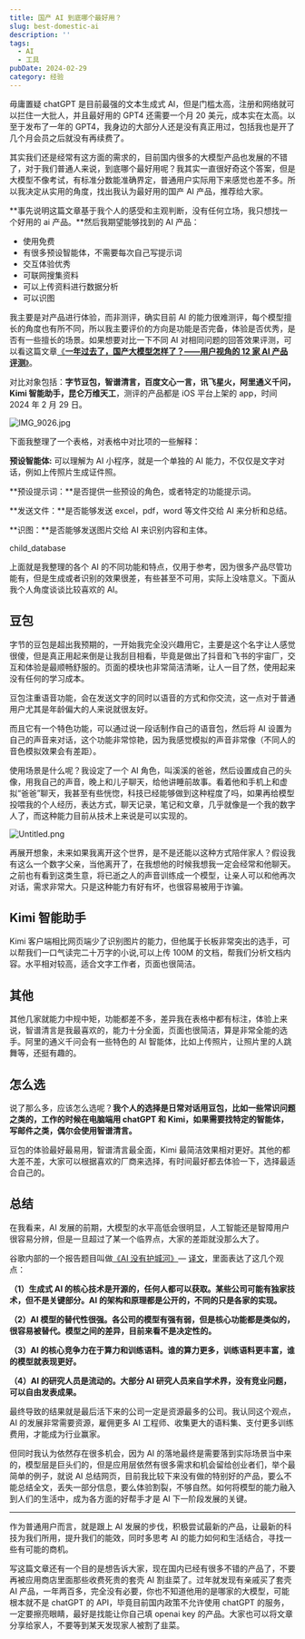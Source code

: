 ```yaml
---
title: 国产 AI 到底哪个最好用？
slug: best-domestic-ai
description: ''
tags:
  - AI
  - 工具
pubDate: 2024-02-29
category: 经验
---
```


毋庸置疑 chatGPT 是目前最强的文本生成式 AI，但是门槛太高，注册和网络就可以拦住一大批人，并且最好用的 GPT4 还需要一个月 20 美元，成本实在太高。以至于发布了一年的 GPT4，我身边的大部分人还是没有真正用过，包括我也是开了几个月会员之后就没有再续费了。


其实我们还是经常有这方面的需求的，目前国内很多的大模型产品也发展的不错了，对于我们普通人来说，到底哪个最好用呢？我其实一直很好奇这个答案，但是大模型不像考试，有标准分数能准确界定，普通用户实际用下来感觉也差不多。所以我决定从实用的角度，找出我认为最好用的国产 AI 产品，推荐给大家。


**事先说明这篇文章基于我个人的感受和主观判断，没有任何立场，我只想找一个好用的 ai 产品。**然后我期望能够找到的 AI 产品：

- 使用免费
- 有很多预设智能体，不需要每次自己写提示词
- 交互体验优秀
- 可联网搜集资料
- 可以上传资料进行数据分析
- 可以识图

我主要是对产品进行体验，而非测评，确实目前 AI 的能力很难测评，每个模型擅长的角度也有所不同，所以我主要评价的方向是功能是否完备，体验是否优秀，是否有一些擅长的场景。如果想要对比一下不同 AI 对相同问题的回答效果评测，可以看这篇文章[《](https://mp.weixin.qq.com/s/7bd8DJARYcMetZHMKdEksA)[**一年过去了，国产大模型怎样了？——用户视角的 12 家 AI 产品评测**](https://mp.weixin.qq.com/s/7bd8DJARYcMetZHMKdEksA)[》](https://mp.weixin.qq.com/s/7bd8DJARYcMetZHMKdEksA)。


对比对象包括：**字节豆包，智谱清言，百度文心一言，讯飞星火，阿里通义千问，Kimi 智能助手，昆仑万维天工**，测评的产品都是 iOS 平台上架的 app，时间 2024 年 2 月 29 日。


![IMG_9026.jpg](https://image.xcanoe.top/blog/c33932f38ec24ac5c823ae39eb822309.jpg)


下面我整理了一个表格，对表格中对比项的一些解释：


**预设智能体:** 可以理解为 AI 小程序，就是一个单独的 AI 能力，不仅仅是文字对话，例如上传照片生成证件照。


**预设提示词：**是否提供一些预设的角色，或者特定的功能提示词。


**发送文件：**是否能够发送 excel，pdf，word 等文件交给 AI 来分析和总结。


**识图：**是否能够发送图片交给 AI 来识别内容和主体。


child_database


上面就是我整理的各个 AI 的不同功能和特点，仅用于参考，因为很多产品尽管功能有，但是生成或者识别的效果很差，有些甚至不可用，实际上没啥意义。下面从我个人角度谈谈比较喜欢的 AI。


## 豆包


字节的豆包是超出我预期的，一开始我完全没兴趣用它，主要是这个名字让人感觉很傻，但是真正用起来倒是让我刮目相看，毕竟是做出了抖音和飞书的宇宙厂，交互和体验是最顺畅舒服的。页面的模块也非常简洁清晰，让人一目了然，使用起来没有任何的学习成本。


豆包注重语音功能，会在发送文字的同时以语音的方式和你交流，这一点对于普通用户尤其是年龄偏大的人来说就很友好。


而且它有一个特色功能，可以通过说一段话制作自己的语音包，然后将 AI 设置为自己的声音来对话，这个功能非常惊艳，因为我感觉模拟的声音非常像（不同人的音色模拟效果会有差距）。


使用场景是什么呢？我设定了一个 AI 角色，叫溪溪的爸爸，然后设置成自己的头像，用我自己的声音，晚上和儿子聊天，给他讲睡前故事。看着他和手机上和虚拟“爸爸”聊天，我甚至有些恍惚，科技已经能够做到这种程度了吗，如果再给模型投喂我的个人经历，表达方式，聊天记录，笔记和文章，几乎就像是一个我的数字人了，而这种能力目前从技术上来说是可以实现的。


![Untitled.png](https://image.xcanoe.top/blog/462f5cf648c2ac6c1dde018dccc997b8.png)


再展开想象，未来如果我离开这个世界，是不是还能以这种方式陪伴家人？假设我有这么一个数字父亲，当他离开了，在我想他的时候我想我一定会经常和他聊天。之前也有看到这类生意，将已逝之人的声音训练成一个模型，让亲人可以和他再次对话，需求非常大。只是这种能力有好有坏，也很容易被用于诈骗。


## Kimi 智能助手


Kimi 客户端相比网页端少了识别图片的能力，但他属于长板非常突出的选手，可以帮我们一口气读完二十万字的小说,可以上传 100M 的文档，帮我们分析文档内容。水平相对较高，适合文字工作者，页面也很简洁。


## 其他


其他几家就能力中规中矩，功能都差不多，差异我在表格中都有标注，体验上来说，智谱清言是我最喜欢的，能力十分全面，页面也很简洁，算是非常全能的选手。阿里的通义千问会有一些特色的 AI 智能体，比如上传照片，让照片里的人跳舞等，还挺有趣的。


## 怎么选


说了那么多，应该怎么选呢？**我个人的选择是日常对话用豆包，比如一些常识问题之类的，工作的时候在电脑端用 chatGPT 和 Kimi，如果需要找特定的智能体，写邮件之类，偶尔会使用智谱清言。**


豆包的体验最好最易用，智谱清言最全面，Kimi 最简洁效果相对更好。其他的都大差不差，大家可以根据喜欢的厂商来选择，有时间最好都去体验一下，选择最适合自己的。


## 总结


在我看来，AI 发展的前期，大模型的水平高低会很明显，人工智能还是智障用户很容易分辨，但是一旦超过了某一个临界点，大家的差距就没那么大了。


谷歌内部的一个报告题目叫做[《AI 没有护城河》](https://www.semianalysis.com/p/google-we-have-no-moat-and-neither)— [译文](https://juejin.cn/post/7229593695653314597)，里面表达了这几个观点：


**（1）生成式 AI 的核心技术是开源的，任何人都可以获取。某些公司可能有独家技术，但不是关键部分。AI 的架构和原理都是公开的，不同的只是各家的实现。**


**（2）AI 模型的替代性很强。各公司的模型有强有弱，但是核心功能都是类似的，很容易被替代。模型之间的差异，目前来看不是决定性的。**


**（3）AI 的核心竞争力在于算力和训练语料。谁的算力更多，训练语料更丰富，谁的模型就表现更好。**


**（4）AI 的研究人员是流动的。大部分 AI 研究人员来自学术界，没有竞业问题，可以自由发表成果。**


最终导致的结果就是最后活下来的公司一定是资源最多的公司。我认同这个观点，AI 的发展非常需要资源，雇佣更多 AI 工程师、收集更大的语料集、支付更多训练费用，才能成为行业赢家。


但同时我认为依然存在很多机会，因为 AI 的落地最终是需要落到实际场景当中来的，模型层是巨头们的，但是应用层依然有很多需求和机会留给创业者们，举个最简单的例子，就说 AI 总结网页，目前我比较下来没有做的特别好的产品，要么不能总结全文，丢失一部分信息，要么体验割裂，不够自然。如何将模型的能力融入到人们的生活中，成为各方面的好帮手才是 AI 下一阶段发展的关键。


---


作为普通用户而言，就是跟上 AI 发展的步伐，积极尝试最新的产品，让最新的科技为我们所用，提升我们的能效，同时多思考 AI 的能力如何和生活结合，寻找一些有可能的商机。


写这篇文章还有一个目的是想告诉大家，现在国内已经有很多不错的产品了，不要再被应用商店里面那些收费死贵的套壳 AI 割韭菜了。过年就发现有亲戚买了套壳 AI 产品，一年两百多，完全没有必要，你也不知道他用的是哪家的大模型，可能根本就不是 chatGPT 的 API，毕竟目前国内政策不允许使用 chatGPT 的服务，一定要擦亮眼睛，最好是找能让你自己填 openai key 的产品。大家也可以将文章分享给家人，不要等到某天发现家人被割了韭菜。

